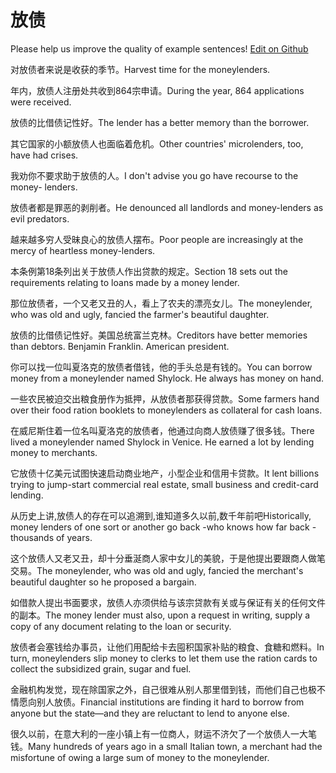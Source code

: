 # 放债

Please help us improve the quality of example sentences! [Edit on Github](https://github.com/jiyushe/jiyu-example-sentence-source/blob/main/chinese/fangzhai.md)

<p><span class="chinese">对放债者来说是收获的季节。</span><span class="english">Harvest time for the moneylenders.</span></p>

<p><span class="chinese">年内，放债人注册处共收到864宗申请。</span><span class="english">During the year, 864 applications were received.</span></p>

<p><span class="chinese">放债的比借债记性好。</span><span class="english">The lender has a better memory than the borrower.</span></p>

<p><span class="chinese">其它国家的小额放债人也面临着危机。</span><span class="english">Other countries' microlenders, too, have had crises.</span></p>

<p><span class="chinese">我劝你不要求助于放债的人。</span><span class="english">I don't advise you go have recourse to the money- lenders.</span></p>

<p><span class="chinese">放债者都是罪恶的剥削者。</span><span class="english">He denounced all landlords and money-lenders as evil predators.</span></p>

<p><span class="chinese">越来越多穷人受昧良心的放债人摆布。</span><span class="english">Poor people are increasingly at the mercy of heartless money-lenders.</span></p>

<p><span class="chinese">本条例第18条列出关于放债人作出贷款的规定。</span><span class="english">Section 18 sets out the requirements relating to loans made by a money lender.</span></p>

<p><span class="chinese">那位放债者，一个又老又丑的人，看上了农夫的漂亮女儿。</span><span class="english">The moneylender, who was old and ugly, fancied the farmer's beautiful daughter.</span></p>

<p><span class="chinese">放债的比借债记性好。美国总统富兰克林。</span><span class="english">Creditors have better memories than debtors. Benjamin Franklin. American president.</span></p>

<p><span class="chinese">你可以找一位叫夏洛克的放债者借钱，他的手头总是有钱的。</span><span class="english">You can borrow money from a moneylender named Shylock. He always has money on hand.</span></p>

<p><span class="chinese">一些农民被迫交出粮食册作为抵押，从放债者那获得贷款。</span><span class="english">Some farmers hand over their food ration booklets to moneylenders as collateral for cash loans.</span></p>

<p><span class="chinese">在威尼斯住着一位名叫夏洛克的放债者，他通过向商人放债赚了很多钱。</span><span class="english">There lived a moneylender named Shylock in Venice. He earned a lot by lending money to merchants.</span></p>

<p><span class="chinese">它放债十亿美元试图快速启动商业地产，小型企业和信用卡贷款。</span><span class="english">It lent billions trying to jump-start commercial real estate, small business and credit-card lending.</span></p>

<p><span class="chinese">从历史上讲,放债人的存在可以追溯到,谁知道多久以前,数千年前吧</span><span class="english">Historically, money lenders of one sort or another go back -who knows how far back -thousands of years.</span></p>

<p><span class="chinese">这个放债人又老又丑，却十分垂涎商人家中女儿的美貌，于是他提出要跟商人做笔交易。</span><span class="english">The moneylender, who was old and ugly, fancied the merchant's beautiful daughter so he proposed a bargain.</span></p>

<p><span class="chinese">如借款人提出书面要求，放债人亦须供给与该宗贷款有关或与保证有关的任何文件的副本。</span><span class="english">The money lender must also, upon a request in writing, supply a copy of any document relating to the loan or security.</span></p>

<p><span class="chinese">放债者会塞钱给办事员，让他们用配给卡去囤积国家补贴的粮食、食糖和燃料。</span><span class="english">In turn, moneylenders slip money to clerks to let them use the ration cards to collect the subsidized grain, sugar and fuel.</span></p>

<p><span class="chinese">金融机构发觉，现在除国家之外，自己很难从别人那里借到钱，而他们自己也极不情愿向别人放债。</span><span class="english">Financial institutions are finding it hard to borrow from anyone but the state—and they are reluctant to lend to anyone else.</span></p>

<p><span class="chinese">很久以前，在意大利的一座小镇上有一位商人，财运不济欠了一个放债人一大笔钱。</span><span class="english">Many hundreds of years ago in a small Italian town, a merchant had the misfortune of owing a large sum of money to the moneylender.</span></p>

